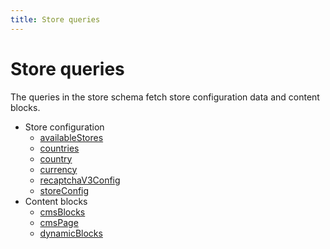 ```yaml
---
title: Store queries
---
```


# Store queries

The queries in the store schema fetch store configuration data and content blocks.

- Store configuration
  - [availableStores](available-stores.md)
  - [countries](countries.md)
  - [country](country.md)
  - [currency](currency.md)
  - [recaptchaV3Config](recaptch-v3-config.md)
  - [storeConfig](store-config.md)
- Content blocks
  - [cmsBlocks](cms-blocks.md)
  - [cmsPage](cms-page.md)
  - [dynamicBlocks](dynamic-blocks.md)
